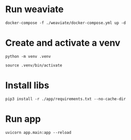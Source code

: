 # Run weaviate
```docker-compose -f ./weaviate/docker-compose.yml up -d  ```

# Create and activate a venv
```python -m venv .venv``` 

```source .venv/bin/activate```
# Install libs
```pip3 install -r ./app/requirements.txt --no-cache-dir```

# Run app
```uvicorn app.main:app --reload```   
